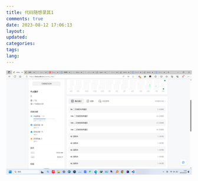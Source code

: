 ```yaml
---
title: 代码随想录其1
comments: true
date: 2023-08-12 17:06:13
layout:
updated:
categories:
tags:
lang:
---
```

![1691944737819](image/代码随想录其1/1691944737819.png)
